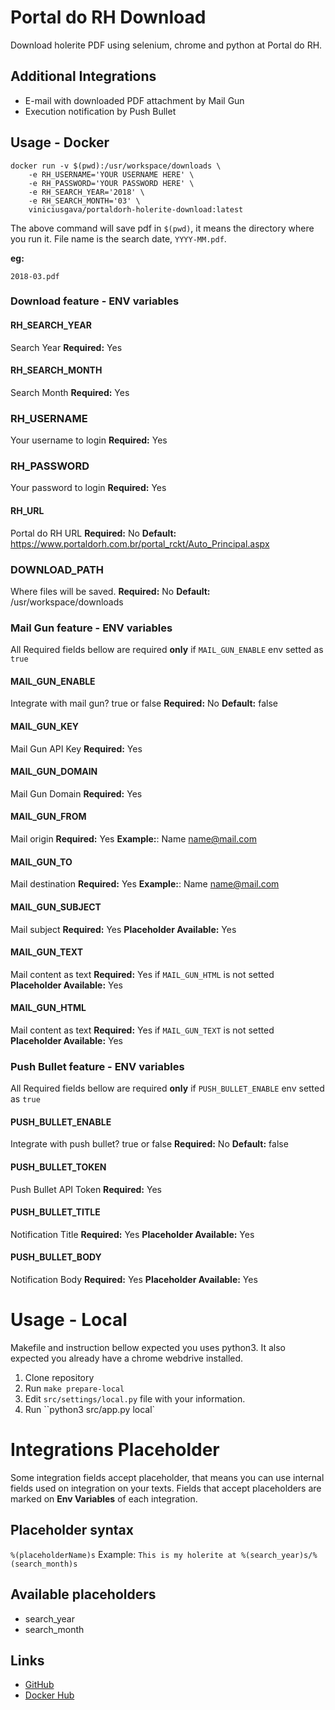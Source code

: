 # Portal do RH Download
Download holerite PDF using selenium, chrome and python at Portal do RH.

## Additional Integrations
- E-mail with downloaded PDF attachment by Mail Gun
- Execution notification by Push Bullet

## Usage - Docker

```
docker run -v $(pwd):/usr/workspace/downloads \
    -e RH_USERNAME='YOUR USERNAME HERE' \
    -e RH_PASSWORD='YOUR PASSWORD HERE' \
    -e RH_SEARCH_YEAR='2018' \
    -e RH_SEARCH_MONTH='03' \
    viniciusgava/portaldorh-holerite-download:latest
```
The above command will save pdf in ``$(pwd)``, it means the directory where you run it.
File name is the search date, ``YYYY-MM.pdf``.

**eg:**

``2018-03.pdf``
 
### Download feature - ENV variables

#### RH_SEARCH_YEAR
Search Year
**Required:** Yes

#### RH_SEARCH_MONTH
Search Month
**Required:** Yes

### RH_USERNAME
Your username to login
**Required:** Yes

### RH_PASSWORD
Your password to login
**Required:** Yes

#### RH_URL
Portal do RH URL
**Required:** No
**Default:** https://www.portaldorh.com.br/portal_rckt/Auto_Principal.aspx

### DOWNLOAD_PATH
Where files will be saved.
**Required:** No
**Default:** /usr/workspace/downloads

### Mail Gun feature - ENV variables
All Required fields bellow are required **only** if ``MAIL_GUN_ENABLE`` env setted as ``true``

#### MAIL_GUN_ENABLE
Integrate with mail gun? true or false
**Required:** No
**Default:** false

#### MAIL_GUN_KEY
Mail Gun API Key
**Required:** Yes

#### MAIL_GUN_DOMAIN
Mail Gun Domain
**Required:** Yes

#### MAIL_GUN_FROM
Mail origin
**Required:** Yes
**Example:**: Name <name@mail.com>

#### MAIL_GUN_TO
Mail destination
**Required:** Yes
**Example:**: Name <name@mail.com>

#### MAIL_GUN_SUBJECT
Mail subject
**Required:** Yes
**Placeholder Available:** Yes

#### MAIL_GUN_TEXT
Mail content as text
**Required:** Yes if ``MAIL_GUN_HTML`` is not setted
**Placeholder Available:** Yes

#### MAIL_GUN_HTML
Mail content as text
**Required:** Yes if ``MAIL_GUN_TEXT`` is not setted
**Placeholder Available:** Yes

### Push Bullet feature - ENV variables
All Required fields bellow are required **only** if ``PUSH_BULLET_ENABLE`` env setted as ``true``

#### PUSH_BULLET_ENABLE
Integrate with push bullet? true or false
**Required:** No
**Default:** false

#### PUSH_BULLET_TOKEN
Push Bullet API Token
**Required:** Yes

#### PUSH_BULLET_TITLE
Notification Title
**Required:** Yes
**Placeholder Available:** Yes

#### PUSH_BULLET_BODY
Notification Body
**Required:** Yes
**Placeholder Available:** Yes

# Usage - Local
Makefile and instruction bellow expected you uses python3. 
It also expected you already have a chrome webdrive installed. 

1. Clone repository
2. Run ``make prepare-local``
3. Edit ``src/settings/local.py`` file with your information.
4. Run ``python3 src/app.py local`

# Integrations Placeholder
Some integration fields accept placeholder, that means you can use internal fields used on integration on your texts.
Fields that accept placeholders are marked on **Env Variables** of each integration.

## Placeholder syntax
``%(placeholderName)s``
Example:
``This is my holerite at %(search_year)s/%(search_month)s``

## Available placeholders
- search_year
- search_month

## Links
- [GitHub](https://github.com/viniciusgava/portaldorh-holerite-download)
- [Docker Hub](https://hub.docker.com/r/viniciusgava/portaldorh-holerite-download/)
